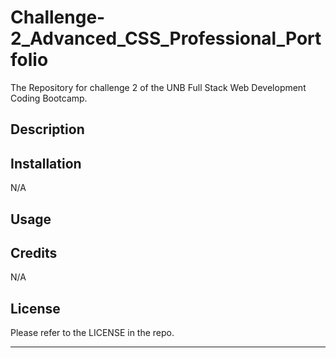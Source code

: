 # Challenge-2_Advanced_CSS_Professional_Portfolio
The Repository for challenge 2 of the UNB Full Stack Web Development Coding Bootcamp.

## Description



## Installation

N/A

## Usage


## Credits

N/A

## License

Please refer to the LICENSE in the repo.

---
